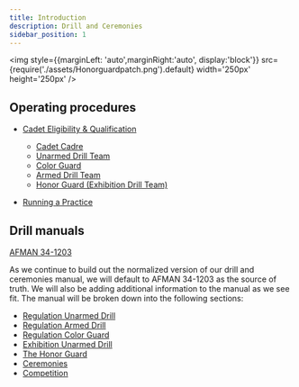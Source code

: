 ```yaml
---
title: Introduction
description: Drill and Ceremonies
sidebar_position: 1
---
```

<img  style={{marginLeft: 'auto',marginRight:'auto', display:'block'}}
src={require('./assets/Honorguardpatch.png').default} width='250px' height='250px' />

## Operating procedures

- [Cadet Eligibility & Qualification](/docs/drill-ceremonies/operations/cadet-eligibility)

  - [Cadet Cadre](/docs/drill-ceremonies/operations/cadet-eligibility#cadet-cadre)
  - [Unarmed Drill Team](/docs/drill-ceremonies/operations/cadet-eligibility#unarmed-drill-team)
  - [Color Guard](/docs/drill-ceremonies/operations/cadet-eligibility#color-guard)
  - [Armed Drill Team](/docs/drill-ceremonies/operations/cadet-eligibility#armed-drill-team)
  - [Honor Guard (Exhibition Drill Team)](/docs/drill-ceremonies/operations/cadet-eligibility#honor-guard)

- [Running a Practice](/docs/drill-ceremonies/operations/running-a-practice)

## Drill manuals

[AFMAN 34-1203](https://static.e-publishing.af.mil/production/1/af_a1/publication/dafpam34-1203/dafpam34-1203.pdf)

As we continue to build out the normalized version of our drill and ceremonies manual, we will default to AFMAN 34-1203 as the source of truth. We will also be adding additional information to the manual as we see fit. The manual will be broken down into the following sections:

- [Regulation Unarmed Drill](/docs/category/regulation-unarmed-drill)
- [Regulation Armed Drill](/docs/category/regulation-armed-drill)
- [Regulation Color Guard](/docs/category/regulation-color-guard)
- [Exhibition Unarmed Drill](/docs/regulation-exhibition-drill)
- [The Honor Guard](/docs/category/honor-guard-exhibition-drill)
- [Ceremonies](/docs/category/ceremonies-manual)
- [Competition](/docs/category/competition-manual)

